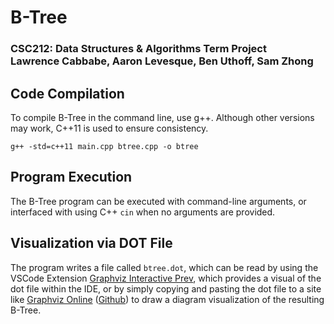 # B-Tree
### CSC212: Data Structures & Algorithms Term Project <br> Lawrence Cabbabe, Aaron Levesque, Ben Uthoff, Sam Zhong

## Code Compilation
To compile B-Tree in the command line, use g++. Although other versions may work, C++11 is used to ensure consistency.
```
g++ -std=c++11 main.cpp btree.cpp -o btree
```
## Program Execution
The B-Tree program can be executed with command-line arguments, or interfaced with using C++ `cin` when no arguments are provided.
## Visualization via DOT File
The program writes a file called `btree.dot`, which can be read by using the VSCode Extension [Graphviz Interactive Prev](https://marketplace.visualstudio.com/items?itemName=tintinweb.graphviz-interactive-preview), which provides a visual of the dot file within the IDE, or by simply copying and pasting the dot file to a site like [Graphviz Online](https://dreampuf.github.io/GraphvizOnline/) ([Github](https://github.com/dreampuf/GraphvizOnline)) to draw a diagram visualization of the resulting B-Tree.
